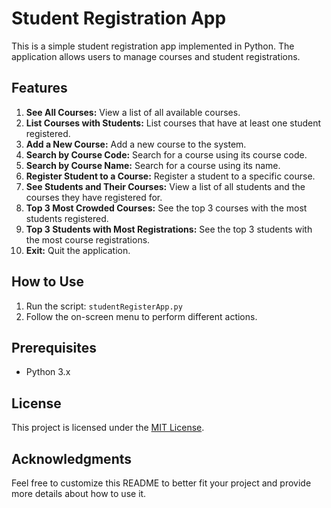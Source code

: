 # Student Registration App

This is a simple student registration app implemented in Python. The application allows users to manage courses and student registrations.

## Features

1. **See All Courses:** View a list of all available courses.
2. **List Courses with Students:** List courses that have at least one student registered.
3. **Add a New Course:** Add a new course to the system.
4. **Search by Course Code:** Search for a course using its course code.
5. **Search by Course Name:** Search for a course using its name.
6. **Register Student to a Course:** Register a student to a specific course.
7. **See Students and Their Courses:** View a list of all students and the courses they have registered for.
8. **Top 3 Most Crowded Courses:** See the top 3 courses with the most students registered.
9. **Top 3 Students with Most Registrations:** See the top 3 students with the most course registrations.
10. **Exit:** Quit the application.

## How to Use

1. Run the script: `studentRegisterApp.py`
2. Follow the on-screen menu to perform different actions.

## Prerequisites

- Python 3.x

## License

This project is licensed under the [MIT License](LICENSE).

## Acknowledgments

Feel free to customize this README to better fit your project and provide more details about how to use it.

